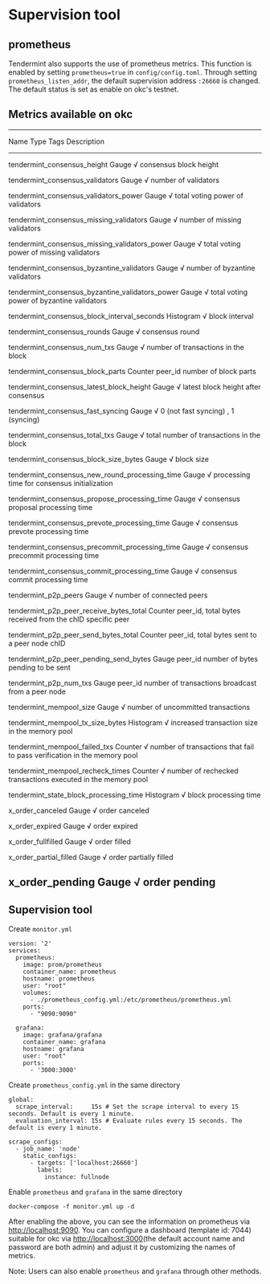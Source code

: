 # Supervision tool

## prometheus

Tendermint also supports the use of prometheus metrics. This function is
enabled by setting `prometheus=true` in `config/config.toml`. Through
setting `prometheus_listen_addr`, the default supervision address
`:26660` is changed. The default status is set as enable on okc's
testnet.

## Metrics available on okc

  ---------------------------------------------------------------------------------------------------------
  Name                                              Type        Tags       Description
  ------------------------------------------------- ----------- ---------- --------------------------------
  tendermint_consensus_height                       Gauge       √          consensus block height

  tendermint_consensus_validators                   Gauge       √          number of validators

  tendermint_consensus_validators_power             Gauge       √          total voting power of validators

  tendermint_consensus_missing_validators           Gauge       √          number of missing validators

  tendermint_consensus_missing_validators_power     Gauge       √          total voting power of missing
                                                                           validators

  tendermint_consensus_byzantine_validators         Gauge       √          number of byzantine validators

  tendermint_consensus_byzantine_validators_power   Gauge       √          total voting power of byzantine
                                                                           validators

  tendermint_consensus_block_interval_seconds       Histogram   √          block interval

  tendermint_consensus_rounds                       Gauge       √          consensus round

  tendermint_consensus_num_txs                      Gauge       √          number of transactions in the
                                                                           block

  tendermint_consensus_block_parts                  Counter     peer_id    number of block parts

  tendermint_consensus_latest_block_height          Gauge       √          latest block height after
                                                                           consensus

  tendermint_consensus_fast_syncing                 Gauge       √          0 (not fast syncing) , 1
                                                                           (syncing)

  tendermint_consensus_total_txs                    Gauge       √          total number of transactions in
                                                                           the block

  tendermint_consensus_block_size_bytes             Gauge       √          block size

  tendermint_consensus_new_round_processing_time    Gauge       √          processing time for consensus
                                                                           initialization

  tendermint_consensus_propose_processing_time      Gauge       √          consensus proposal processing
                                                                           time

  tendermint_consensus_prevote_processing_time      Gauge       √          consensus prevote processing
                                                                           time

  tendermint_consensus_precommit_processing_time    Gauge       √          consensus precommit processing
                                                                           time

  tendermint_consensus_commit_processing_time       Gauge       √          consensus commit processing time

  tendermint_p2p_peers                              Gauge       √          number of connected peers

  tendermint_p2p_peer_receive_bytes_total           Counter     peer_id,   total bytes received from the
                                                                chID       specific peer

  tendermint_p2p_peer_send_bytes_total              Counter     peer_id,   total bytes sent to a peer node
                                                                chID       

  tendermint_p2p_peer_pending_send_bytes            Gauge       peer_id    number of bytes pending to be
                                                                           sent

  tendermint_p2p_num_txs                            Gauge       peer_id    number of transactions broadcast
                                                                           from a peer node

  tendermint_mempool_size                           Gauge       √          number of uncommitted
                                                                           transactions

  tendermint_mempool_tx_size_bytes                  Histogram   √          increased transaction size in
                                                                           the memory pool

  tendermint_mempool_failed_txs                     Counter     √          number of transactions that fail
                                                                           to pass verification in the
                                                                           memory pool

  tendermint_mempool_recheck_times                  Counter     √          number of rechecked transactions
                                                                           executed in the memory pool

  tendermint_state_block_processing_time            Histogram   √          block processing time

  x_order_canceled                                  Gauge       √          order canceled

  x_order_expired                                   Gauge       √          order expired

  x_order_fullfilled                                Gauge       √          order filled

  x_order_partial_filled                            Gauge       √          order partially filled

  x_order_pending                                   Gauge       √          order pending
  ---------------------------------------------------------------------------------------------------------

## Supervision tool

Create `monitor.yml`

``` {.yaml}
version: '2'
services:
  prometheus:
    image: prom/prometheus
    container_name: prometheus
    hostname: prometheus
    user: "root"
    volumes:
      - ./prometheus_config.yml:/etc/prometheus/prometheus.yml
    ports:
      - "9090:9090"

  grafana:
    image: grafana/grafana
    container_name: grafana
    hostname: grafana
    user: "root"
    ports:
      - '3000:3000'
```

Create `prometheus_config.yml` in the same directory

``` {.yaml}
global:
  scrape_interval:     15s # Set the scrape interval to every 15 seconds. Default is every 1 minute.
  evaluation_interval: 15s # Evaluate rules every 15 seconds. The default is every 1 minute.

scrape_configs:
  - job_name: 'node'
    static_configs:
      - targets: ['localhost:26660']
        labels:
          instance: fullnode
```

Enable `prometheus` and `grafana` in the same directory

``` {.shell}
docker-compose -f monitor.yml up -d
```

After enabling the above, you can see the information on prometheus via
[http://localhost:9090](http://localhost:9090/). You can configure a
dashboard (template id: 7044) suitable for okc via
[http://localhost:3000](http://localhost:3000/)(the default account name
and password are both admin) and adjust it by customizing the names of
metrics.

Note: Users can also enable `prometheus` and `grafana` through other
methods.
